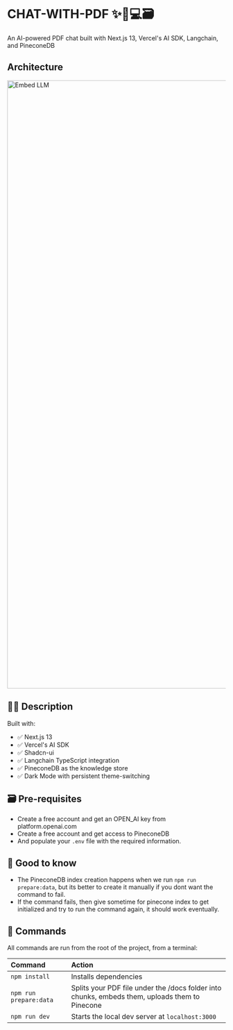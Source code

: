 # CHAT-WITH-PDF ✨🤖💻🗃️

An AI-powered PDF chat built with Next.js 13, Vercel's AI SDK, Langchain, and PineconeDB

## Architecture

<img width="1402" alt="Embed LLM" src="https://github.com/Sangeetha2125/Chat-with-PDF/blob/master/assets/Architecture-Chat-With-PDF.png?raw=true">

## 👩‍🚀 Description

Built with:
- ✅ Next.js 13
- ✅ Vercel's AI SDK
- ✅ Shadcn-ui
- ✅ Langchain TypeScript integration
- ✅ PineconeDB as the knowledge store
- ✅ Dark Mode with persistent theme-switching

## 🗃️ Pre-requisites
- Create a free account and get an OPEN_AI key from platform.openai.com
- Create a free account and get access to PineconeDB
- And populate your `.env` file with the required information.

## 💬 Good to know
- The PineconeDB index creation happens when we run `npm run prepare:data`, but its better to create it manually if you dont want the command to fail.
- If the command fails, then give sometime for pinecone index to get initialized and try to run the command again, it should work eventually.

## 🧞 Commands

All commands are run from the root of the project, from a terminal:

| Command               | Action                                          |
| :-------------------- | :-----------------------------------------------|
| `npm install`         | Installs dependencies                           |
| `npm run prepare:data`| Splits your PDF file under the /docs folder into chunks, embeds them, uploads them to Pinecone|
| `npm run dev`         | Starts the local dev server at `localhost:3000` |